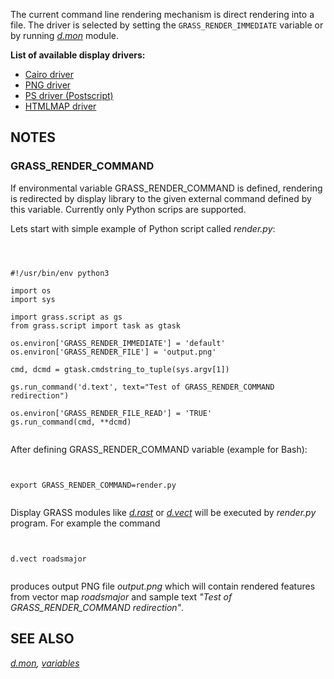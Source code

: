 

The current command line rendering mechanism is direct rendering into
a file. The driver is selected by setting
the `GRASS_RENDER_IMMEDIATE` variable or by
running *[d.mon](d.mon.html)* module.

**List of available display drivers:**

* [Cairo driver](cairodriver.html)
* [PNG driver](pngdriver.html)
* [PS driver (Postscript)](psdriver.html)
* [HTMLMAP driver](htmldriver.html)


## NOTES


### GRASS\_RENDER\_COMMAND

If environmental variable GRASS\_RENDER\_COMMAND is defined,
rendering is redirected by display library to the given external command
defined by this variable. Currently only Python scrips are supported.

Lets start with simple example of Python script called *render.py*:

```



#!/usr/bin/env python3

import os
import sys

import grass.script as gs
from grass.script import task as gtask

os.environ['GRASS_RENDER_IMMEDIATE'] = 'default'
os.environ['GRASS_RENDER_FILE'] = 'output.png'

cmd, dcmd = gtask.cmdstring_to_tuple(sys.argv[1])

gs.run_command('d.text', text="Test of GRASS_RENDER_COMMAND redirection")

os.environ['GRASS_RENDER_FILE_READ'] = 'TRUE'
gs.run_command(cmd, **dcmd)


```


After defining GRASS\_RENDER\_COMMAND variable (example for Bash):

```


export GRASS_RENDER_COMMAND=render.py


```


Display GRASS modules like *[d.rast](d.rast.html)*
or *[d.vect](d.vect.html)* will be executed
by *render.py* program.
For example the command

```


d.vect roadsmajor


```


produces output PNG file *output.png* which will contain rendered
features from vector map *roadsmajor* and sample text *"Test of
GRASS\_RENDER\_COMMAND redirection"*.

## SEE ALSO

*[d.mon](d.mon.html),
[variables](variables.html#list-of-selected-grass-environment-variables-for-rendering)*
